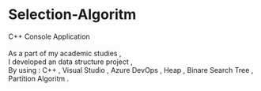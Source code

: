 # Selection-Algoritm <br/>
C++ Console Application <br/>
<br/>
As a part of my academic studies , <br/>
I developed an data structure project , <br/>
By using : C++ , Visual Studio , Azure DevOps , Heap , Binare Search Tree , Partition Algoritm . <br/>
